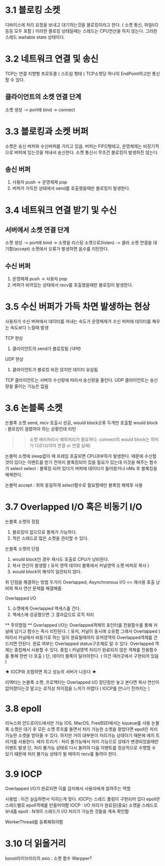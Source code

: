 # 3.1 블로킹 소켓
디바이스에 처리 요청을 보내고 대기하는것을 블로킹이라고 한다. ( 소켓 통신, 파일I/O 등등 모두 포함 )
이러한 블로킹 상태일때는 스레드는 CPU연산을 하지 않는다.
그러한 스레드 waitable state 상태이다.


# 3.2 네트워크 연결 및 송신
TCP는 연결 지향형 프로토콜 ( 스트림 형태 )
TCP소켓당 하나의 EndPoint하고만 통신할 수 있다.

## 클라이언트의 소켓 연결 단계
소켓 생성 -> port에 bind -> connect


# 3.3 블로킹과 소켓 버퍼
소켓은 송신 버퍼와 수신버퍼를 가지고 있음.
버퍼는 FIFO형태고, 운영체제는 비정기적으로 버퍼에 있는것을 꺼내서 송신한다.
소켓 통신시 무조건 블로킹이 발생하진 않는다.

## 송신 버퍼
1. 사용자 push -> 운영체제 pop
2. 버퍼가 가득찬 상태에서 send를 호출했을때만 블로킹이 발생한다.

# 3.4 네트워크 연결 받기 및 수신

## 서버에서 소켓 연결 단계
소켓 생성 -> port에 bind -> 소켓을 리스팅 소켓으로(listen) -> 클라 소켓 연결을 대기함(accept)
소켓에서 오류가 발생하면 음수를 리턴한다.

## 수신 버퍼
1. 운영체제 push -> 사용자 pop
2. 버퍼가 비어있는 상태에서 recv를 호출했을때만 블로킹이 발생한다.

# 3.5 수신 버퍼가 가득 차면 발생하는 현상
사용자가 수신 버퍼에서 데이터를 꺼내는 속도가 운영체제가 수신 버퍼에 데이터를 채우는 속도보다 느릴때 발생

TCP 현상
1. 클라이언트의 send가 블로킹됨 *(대박)*

UDP 현상
1. 클라이언트가 블로킹 되진 않지만 데이터 유실됨

TCP 클라이언트는 서버의 수신량에 따라서 송신량을 줄인다.
UDP 클라이언트는 송신량을 줄이는 기능은 없음

# 3.6 논블록 소켓
논블록 소켓 send, recv 호출시 성공, would block오류 두개만 호출함
would block : 블로킹이 걸렸어야 하는 상황인데 리턴
>> 소켓 에러처리시 예외처리가 필요하다.
>> connect의 would block는 의미가 다르다(이미 연결 or 연결 실패)
>> 

논블럭 소켓에 sleep없이 매 프레임 호출되면 CPU과부하가 발생한다.
때문에 수신할 것이 있다는 이벤트를 받기 전까지 블록킹되어 있을 필요가 있는데 이것을 해주는 함수가 select
select : 블록킹 되어 있다가 버퍼에 데이터가 들어왔거나 nMs 후 블록킹을 해제한다.

논블럭 accept : 위와 동일하게 select함수로 필요할때만 블록킹 해제후 사용

# 3.7 Overlapped I/O 혹은 비동기 I/O
논블록 소켓의 장점
1. 블로킹이 없으므로 통제가 가능하다.
2. 적은 스레드로 많은 소켓을 관리할 수 있다.

논블록 소켓의 단점
1. would block인 경우 재시도 호출로 CPU가 낭비된다.
2. 복사 연산이 발생함 ( 유저 영역 데이터 블록에서 커널영역 소켓 버퍼로 복사 )
3. would block의 해석이 일관되지 않다.

위 단점을 해결하는 방법 두가지
Overlapped, Asynchronous I/O << 재사용 호출 낭비와 복사 연산 문제를 해결해줌


Overlapped I/O
1. 소켓에게 Overlapped 액세스를 건다.
2. 엑세스에 성공했으면 그 결과값으로 로직 처리


** 주의할점 **
Overlapped I/O는 Overlapped객체의 포인터를 전용함수를 통해 커널에 넘기고 함수는 즉시 리턴된다. ( 유저, 커널이 동시에 소유함 그래서 Overlapped )
따라서 커널에서 비동기로 하는 일이 완료될때까지 유저영역의 Overlapped객체를 건드리면 안된다.
완료 여부는 Overlapped status구조체로 알 수 있다.
Overlapped 객체는 중첩해서 사용할 수 있다. 중첩 ( 커널영역 처리가 완료되지 않은 객체를 전용함수를 통해 한번 더 호출 )
단, 데이터 블록이 달라야한다. ( 이건 여러곳에서 구현되어 있음 )

★ IOCP와 조합하면 최고 성능의 서버가 나온다 ★

리액터는 논블록 소켓, 프로액터는 Overlapped I/O
장단점만 놓고 본다면 복사 연산이 없어졌다는것 말고는 로직상 차이점을 느끼기 어렵다 ( IOCP를 만나기 전까지는 )

# 3.8 epoll
리눅스와 안드로이드에서만 가능
IOS, MacOS, FreeBSD에서는 kqueue를 사용
논블록 소켓은 대기 후 모든 소켓 루프를 돌면서 처리 가능한 소켓을 찾았다면 epoll은 처리 가능한 소켓을 받아올 수 있다.
하지만 거의 대부분이 처리가능 상태이기 때문에 에지 트리거를 사용한다.
에지 트리거 : 처리 불가능에서 처리 가능으로 상태가 변경되었을때만 이벤트 발생
단, 처리 불가능 상태로 다시 돌려야 다음 이벤트를 정상적으로 수행할 수 있기 떄문에 처리 불가능 상태가 될 때까지 recv를 돌려야 한다.

# 3.9 IOCP
Overlapped I/O가 완료되면 이를 감지해서 사용자에게 알려주는 역할

사용법 : 이건 실습하면서 익히는게 맞다.
IOCP는 스레드 풀링이 구현되어 있다 epoll은 스레드별로 epoll객체를 만들어야함
IOCP : I/O 처리가 완료된(중요) 소켓을 스레드로 보내줌
epoll : N개의 스레드가 I/O 처리가 가능한 것들을 계속 확인함

WorkerThread를 등록해줘야함

# 3.10 더 읽을거리
boost라이브러리의 asio : 소켓 함수 Warpper?
